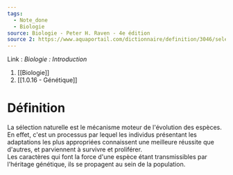 ```yaml
---
tags:
  - Note_done
  - Biologie
source: Biologie - Peter H. Raven - 4e édition
source 2: https://www.aquaportail.com/dictionnaire/definition/3046/selection-naturelle
---
```


Link :
_Biologie : Introduction_
1. [[Biologie]]
2. [[1.0.16 - Génétique]]

# Définition
La sélection naturelle est le mécanisme moteur de l'évolution des espèces. En effet, c'est un processus par lequel les individus présentant les adaptations les plus appropriées connaissent une meilleure réussite que d'autres, et parviennent à survivre et proliférer. 
\
Les caractères qui font la force d'une espèce étant transmissibles par l'héritage génétique, ils se propagent au sein de la population.